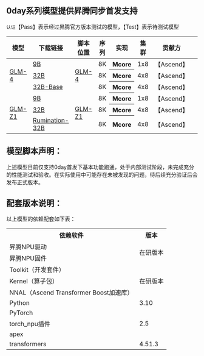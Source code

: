 ## 0day系列模型提供昇腾同步首发支持

`认证`【Pass】表示经过昇腾官方版本测试的模型，【Test】表示待测试模型

<table>
  <thead>
    <tr>
      <th>模型</th>
      <th>下载链接</th>
      <th>脚本位置</th>
      <th>序列</th>
      <th>实现</th>
      <th>集群</th>
      <th>贡献方</th>
      <th>认证</th>
    </tr>
  </thead>
  <tbody>
    <tr>
      <td rowspan="3"> <a href="https://modelscope.cn/collections/GLM-4-0414-e4ecc89c179d4c">GLM-4</a> </td>
      <td><a href="https://modelscope.cn/models/ZhipuAI/GLM-4-9B-0414">9B</a></td>
      <td rowspan="3"><a href="glm4-9b-0414/">GLM-4</a></td>
      <td> 8K </td>
      <th> Mcore </th>
      <td> 1x8 </td>
      <td>【Ascend】</td>
      <td>【Test】</td>
    </tr>
    <tr>
      <td><a href="https://modelscope.cn/models/ZhipuAI/GLM-4-32B-0414">32B</a></td>
      <td> 8K </td>
      <th> Mcore </th>
      <td> 4x8 </td>
      <td>【Ascend】</td>
      <td>【Test】</td>
    </tr>
    <tr>
      <td><a href="https://modelscope.cn/models/ZhipuAI/GLM-4-32B-Base-0414">32B-Base</a></td>
      <td> 8K </td>
      <th> Mcore </th>
      <td> 4x8 </td>
      <td>【Ascend】</td>
      <td>【Test】</td>
    </tr>
    <tr>
      <td rowspan="3"> <a href="https://modelscope.cn/collections/GLM-4-0414-e4ecc89c179d4c">GLM-Z1</a> </td>
      <td><a href="https://modelscope.cn/models/ZhipuAI/GLM-Z1-9B-0414">9B</a></td>
      <td rowspan="3"><a href="glm-z1-32b-0414/">GLM-Z1</a></td>
      <td> 8K </td>
      <th> Mcore </th>
      <td> 1x8 </td>
      <td>【Ascend】</td>
      <td>【Test】</td>
    </tr>
    <tr>
      <td><a href="https://modelscope.cn/models/ZhipuAI/GLM-Z1-32B-0414">32B</a></td>
      <td> 8K </td>
      <th> Mcore </th>
      <td> 4x8 </td>
      <td>【Ascend】</td>
      <td>【Test】</td>
    </tr>
    <tr>
      <td><a href="https://modelscope.cn/models/ZhipuAI/GLM-Z1-Rumination-32B-0414">Rumination-32B</a></td>
      <td> 8K </td>
      <th> Mcore </th>
      <td> 4x8 </td>
      <td>【Ascend】</td>
      <td>【Test】</td>
    </tr>
  </tbody>
</table>


## 模型脚本声明：

上述模型目前仅支持0day首发下基本功能跑通，处于内部测试阶段，未完成充分的性能测试和验收。在实际使用中可能存在未被发现的问题，待后续充分验证后会发布正式版本。


## 配套版本说明：

以上模型的依赖配套如下表：

<table>
  <tr>
    <th>依赖软件</th>
    <th>版本</th>
  </tr>
  <tr>
    <td>昇腾NPU驱动</td>
    <td rowspan="2">在研版本</td>
  <tr>
    <td>昇腾NPU固件</td>
  </tr>
  <tr>
    <td>Toolkit（开发套件）</td>
      <td rowspan="3">在研版本</td>
  </tr>
  <tr>
    <td>Kernel（算子包）</td>
  </tr>
  <tr>
    <td>NNAL（Ascend Transformer Boost加速库）</td>
  </tr>
  <tr>
  </tr>
  <tr>
    <td>Python</td>
    <td>3.10</td>
  </tr>
  <tr>
    <td>PyTorch</td>
    <td rowspan="3">2.5</td>
  </tr>
  <tr>
    <td>torch_npu插件</td>
  </tr>
  <tr>
    <td>apex</td>
  </tr>
  <tr>
    <td>transformers</td>
    <td>4.51.3</td>
  </tr>
</table>